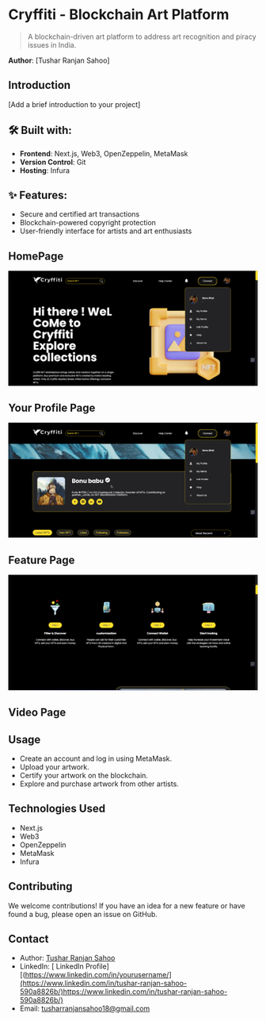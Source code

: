 # Cryffiti - Blockchain Art Platform

> A blockchain-driven art platform to address art recognition and piracy issues in India.

**Author**: [Tushar Ranjan Sahoo]

## Introduction

[Add a brief introduction to your project]

## 🛠️ Built with:

- **Frontend**: Next.js, Web3, OpenZeppelin, MetaMask
- **Version Control**: Git
- **Hosting**: Infura

## ✨ Features:

- Secure and certified art transactions
- Blockchain-powered copyright protection
- User-friendly interface for artists and art enthusiasts



## HomePage

![image](https://raw.githubusercontent.com/Tushar-Ranjan-Sahoo/https---github.com-Tushar-Ranjan-Sahoo-Hackathon-Cryffiti/master/github%20images/home%20page.png)
## Your Profile Page

![image](https://github.com/Tushar-Ranjan-Sahoo/https---github.com-Tushar-Ranjan-Sahoo-Hackathon-Cryffiti/blob/master/github%20images/profile%20page.png)
## Feature Page

![image](https://github.com/Tushar-Ranjan-Sahoo/https---github.com-Tushar-Ranjan-Sahoo-Hackathon-Cryffiti/blob/master/github%20images/feature%20page.png)
## Video Page




## Usage

- Create an account and log in using MetaMask.
- Upload your artwork.
- Certify your artwork on the blockchain.
- Explore and purchase artwork from other artists.

## Technologies Used

- Next.js
- Web3
- OpenZeppelin
- MetaMask
- Infura

## Contributing

We welcome contributions! If you have an idea for a new feature or have found a bug, please open an issue on GitHub.



## Contact

- Author: [Tushar Ranjan Sahoo](https://github.com/Tushar-Ranjan-Sahoo)
- LinkedIn: [ LinkedIn Profile][(https://www.linkedin.com/in/yourusername/](https://www.linkedin.com/in/tushar-ranjan-sahoo-590a8826b/)https://www.linkedin.com/in/tushar-ranjan-sahoo-590a8826b/)
- Email: tusharranjansahoo18@gmail.com




